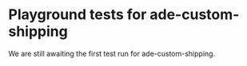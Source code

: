 # Playground tests for ade-custom-shipping
We are still awaiting the first test run for ade-custom-shipping.
